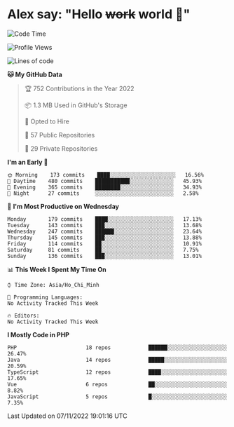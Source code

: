 # Alex say: "Hello ~~work~~ world 🐾"

<!--START_SECTION:waka-->
![Code Time](http://img.shields.io/badge/Code%20Time-839%20hrs%205%20mins-blue)

![Profile Views](http://img.shields.io/badge/Profile%20Views-1-blue)

![Lines of code](https://img.shields.io/badge/From%20Hello%20World%20I%27ve%20Written-1%20Million%20lines%20of%20code-blue)

**🐱 My GitHub Data** 

> 🏆 752 Contributions in the Year 2022
 > 
> 📦 1.3 MB Used in GitHub's Storage 
 > 
> 💼 Opted to Hire
 > 
> 📜 57 Public Repositories 
 > 
> 🔑 29 Private Repositories  
 > 
**I'm an Early 🐤** 

```text
🌞 Morning    173 commits    ████░░░░░░░░░░░░░░░░░░░░░   16.56% 
🌆 Daytime    480 commits    ███████████░░░░░░░░░░░░░░   45.93% 
🌃 Evening    365 commits    ████████░░░░░░░░░░░░░░░░░   34.93% 
🌙 Night      27 commits     ░░░░░░░░░░░░░░░░░░░░░░░░░   2.58%

```
📅 **I'm Most Productive on Wednesday** 

```text
Monday       179 commits    ████░░░░░░░░░░░░░░░░░░░░░   17.13% 
Tuesday      143 commits    ███░░░░░░░░░░░░░░░░░░░░░░   13.68% 
Wednesday    247 commits    ██████░░░░░░░░░░░░░░░░░░░   23.64% 
Thursday     145 commits    ███░░░░░░░░░░░░░░░░░░░░░░   13.88% 
Friday       114 commits    ██░░░░░░░░░░░░░░░░░░░░░░░   10.91% 
Saturday     81 commits     ██░░░░░░░░░░░░░░░░░░░░░░░   7.75% 
Sunday       136 commits    ███░░░░░░░░░░░░░░░░░░░░░░   13.01%

```


📊 **This Week I Spent My Time On** 

```text
⌚︎ Time Zone: Asia/Ho_Chi_Minh

💬 Programming Languages: 
No Activity Tracked This Week

🔥 Editors: 
No Activity Tracked This Week

```

**I Mostly Code in PHP** 

```text
PHP                      18 repos            ██████░░░░░░░░░░░░░░░░░░░   26.47% 
Java                     14 repos            █████░░░░░░░░░░░░░░░░░░░░   20.59% 
TypeScript               12 repos            ████░░░░░░░░░░░░░░░░░░░░░   17.65% 
Vue                      6 repos             ██░░░░░░░░░░░░░░░░░░░░░░░   8.82% 
JavaScript               5 repos             █░░░░░░░░░░░░░░░░░░░░░░░░   7.35%

```



 Last Updated on 07/11/2022 19:01:16 UTC
<!--END_SECTION:waka-->
